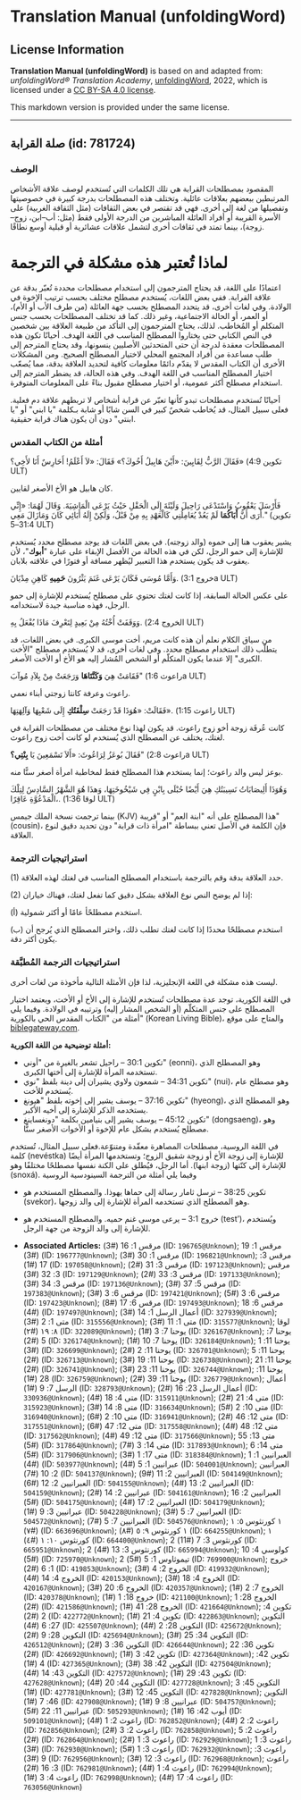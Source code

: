 # Translation Manual (unfoldingWord)

## License Information

**Translation Manual (unfoldingWord)** is based on and adapted from: _unfoldingWord® Translation Academy_, [unfoldingWord](https://unfoldingword.org/utw), 2022, which is licensed under a [CC BY-SA 4.0 license](https://creativecommons.org/licenses/by-sa/4.0/legalcode.en).

This markdown version is provided under the same license.



--------------------------------

## صلة القرابة (id: 781724)

### الوصف

المقصود بمصطلحات القرابة هي تلك الكلمات التي تُستخدم لوصف علاقة الأشخاص المرتبطين ببعضهم بعلاقات عائلية. وتختلف هذه المصطلحات بدرجة كبيرة في خصوصيتها وتفصيلها من لغة إلى أخرى. فهي قد تقتصر في بعض الثقافات (مثل الثقافة الغربية) على الأسرة القريبة أو أفراد العائلة المباشرين من الدرجة الأولى فقط (مثل: أب–ابن، زوج–زوجة)، بينما تمتد في ثقافات أخرى لتشمل علاقات عشائرية أو قبلية أوسع نطاقًا.

لماذا تُعتبر هذه مشكلة في الترجمة
=================================

اعتمادًا على اللغة، قد يحتاج المترجمون إلى استخدام مصطلحات محددة تُعبّر بدقة عن علاقة القرابة. ففي بعض اللغات، يُستخدم مصطلح مختلف بحسب ترتيب الإخوة في الولادة. وفي لغات أخرى، قد يتحدد المصطلح بحسب جهة العائلة (من طرف الأب أو الأم)، أو العمر، أو الحالة الاجتماعية، وغير ذلك. كما قد تختلف المصطلحات بحسب جنس المتكلم أو المُخاطب. لذلك، يحتاج المترجمون إلى التأكد من طبيعة العلاقة بين شخصين في النص الكتابي حتى يختاروا المصطلح المناسب في اللغة الهدف. أحيانًا تكون هذه المصطلحات معقدة لدرجة أن حتى المتحدثين الأصليين ينسونها، وقد يحتاج المترجم إلى طلب مساعدة من أفراد المجتمع المحلي لاختيار المصطلح الصحيح. ومن المشكلات الأخرى أن الكتاب المقدس لا يقدّم دائمًا معلومات كافية لتحديد العلاقة بدقة، مما يُصعّب اختيار المصطلح المناسب في اللغة الهدف. وفي هذه الحالة، قد يضطر المترجم إلى استخدام مصطلح أكثر عمومية، أو اختيار مصطلح مقبول بناءً على المعلومات المتوفرة.

أحيانًا تُستخدم مصطلحات تبدو كأنها تعبّر عن قرابة أشخاص لا تربطهم علاقة دم فعلية. فعلى سبيل المثال، قد يُخاطب شخصٌ كبير في السن شابًا أو شابة بـكلمة "يا ابني" أو "يا ابنتي" دون أن يكون هناك قرابة حقيقية.

### أمثلة من الكتاب المقدس

فَقَالَ الرَّبُّ لِقَايِينَ: «أَيْنَ هَابِيلُ أَخُوكَ؟» فَقَالَ: «لاَ أَعْلَمُ! أَحَارِسٌ أَنَا لأَخِي؟» (تكوين 4:9 ULT)

كان هابيل هو الأخ الأصغر لقايين.

فَأَرْسَلَ يَعْقُوبُ وَاسْتَدْعَى رَاحِيلَ وَلَيْئَةَ إِلَى الْحَقْلِ حَيْثُ يَرْعَى الْمَاشِيَةَ. وَقَالَ لَهُمَا: «إِنِّي أَرَى أَنَّ **أَبَاكُمَا** لَمْ يَعُدْ يُعَامِلُنِي كَالْعَهْدِ بِهِ مِنْ قَبْلُ، وَلَكِنْ إِلَهُ أَبَائِي كَانَ وَمَازَالَ مَعِي." (تكوين 31:4–5 ULT)

يشير يعقوب هنا إلى حموه (والد زوجته). في بعض اللغات قد يوجد مصطلح محدد يُستخدم للإشارة إلى حمو الرجل، لكن في هذه الحالة من الأفضل الإبقاء على عبارة "**أبوك**"، لأن يعقوب قد يكون يستخدم هذا التعبير ليُظهر مسافة أو فتورًا في علاقته بلابان.

وَأَمَّا مُوسَى فَكَانَ يَرْعَى غَنَمَ يَثْرُونَ **حَمِيهِ** كَاهِنِ مِدْيَانَ. (خروج 3:1a ULT)

على عكس الحالة السابقة، إذا كانت لغتك تحتوي على مصطلح يُستخدم للإشارة إلى حمو الرجل، فهذه مناسبة جيدة لاستخدامه.

وَوَقَفَتْ أُخْتُهُ مِنْ بَعِيدٍ لِتَعْرِفَ مَاذَا يُفْعَلُ بِهِ. (الخروج 2:4 ULT)

من سياق الكلام نعلم أن هذه كانت مريم، أخت موسى الكبرى. في بعض اللغات، قد يتطلّب ذلك استخدام مصطلح محدد. وفي لغات أخرى، قد لا يُستخدم مصطلح "الأخت الكبرى" إلا عندما يكون المتكلّم أو الشخص المُشار إليه هو الأخ أو الأخت الأصغر.

فَقَامَتْ هِيَ **وَكَنَّتَاهَا** وَرَجَعَتْ مِنْ بِلاَدِ مُوآبَ" (راعوث 1:6a ULT)

راعوث وعرفة كانتا زوجتي أبناء نعمي.

فَقَالَتْ: «هُوَذَا قَدْ رَجَعَتْ **سِلْفَتُكِ** إِلَى شَعْبِهَا وَآلِهَتِهَا». (راعوث 1:15 ULT)

كانت عُرفَة زوجة أخو زوج راعوث. قد يكون لهذا نوع مختلف من مصطلحات القرابة في لغتك، يختلف عن المصطلح الذي يُستخدم لو كانت أخت زوج راعوث.

فَقَالَ بُوعَزُ لِرَاعُوثَ: «أَلاَ تَسْمَعِينَ يَا **بِنْتِي؟**" (راعوث 2:8a ULT)

بوعز ليس والد راعوث؛ إنما يستخدم هذا المصطلح فقط لمخاطبة امرأة أصغر سنًّا منه.

وَهُوَذَا أَلِيصَابَاتُ نَسِيبَتُكِ هِيَ أَيْضًا حُبْلَى بِابْنٍ فِي شَيْخُوخَتِهَا، وَهذَا هُوَ الشَّهْرُ السَّادِسُ لِتِلْكَ الْمَدْعُوَّةِ عَاقِرًا،. (لوقا 1:36 ULT)

بينما ترجمت نسخة الملك جيمس (KJV) هذا المصطلح على أنه "ابنة العم" أو "قريبة" (cousin)، فإن الكلمة في الأصل تعني ببساطة "امرأة ذات قرابة" دون تحديد دقيق لنوع العلاقة.

### استراتيجيات الترجمة

(1\) حدد العلاقة بدقة وقم بالترجمة باستخدام المصطلح المناسب في لغتك لهذه العلاقة.

(2\) إذا لم يوضح النص نوع العلاقة بشكل دقيق كما تفعل لغتك، فهناك خياران:

(أ) استخدم مصطلحًأ عامًا أو أكثر شمولية.

(ب) استخدم مصطلحًا محددًا إذا كانت لغتك تطلب ذلك، واختر المصطلح الذي يُرجح أن يكون أكثر دقة.

### استراتيجيات الترجمة المُطبَّقة

ليست هذه مشكلة في اللغة الإنجليزية، لذا فإن الأمثلة التالية مأخوذة من لغات أخرى.

في اللغة الكورية، توجد عدة مصطلحات تُستخدم للإشارة إلى الأخ أو الأخت، ويعتمد اختيار المصطلح على جنس المتكلّم (أو الشخص المشار إليه) وترتيبه في الولادة. وفيما يلي أمثلة من "الكتاب المقدس الحي بالكورية" (Korean Living Bible)، والمتاح على موقع [biblegateway.com](http://biblegateway.com).

**أمثلة توضيحية من اللغة الكورية:**

* تكوين 30:1 – راحيل تشعر بالغيرة من "أوني" (eonni)، وهو المصطلح الذي تستخدمه المرأة للإشارة إلى أختها الكبرى.
* تكوين 34:31 – شمعون ولاوي يشيران إلى دينة بلفظ "نوي" (nui)، وهو مصطلح عام يُستخدم للأخت.
* تكوين 37:16 – يوسف يشير إلى إخوته بلفظ "هيونغ" (hyeong)، وهو المصطلح الذي يستخدمه الذكر للإشارة إلى أخيه الأكبر.
* تكوين 45:12 – يوسف يشير إلى بنيامين بكلمة "دونغساينغ" (dongsaeng)، وهو مصطلح يُستخدم بشكل عام للإخوة أو الأخوات الأصغر سنًّا.

في اللغة الروسية، مصطلحات المصاهرة معقّدة ومتنوّعة.فعلى سبيل المثال، تُستخدم كلمة (nevéstka) للإشارة إلى زوجة الأخ أو زوجة شقيق الزوج؛ وتستخدمها المرأة أيضًا للإشارة إلى كنّتها (زوجة ابنها). أما الرجل، فيُطلق على الكنة نفسها مصطلحًا مختلفًا وهو (snoxá). وفيما يلي أمثلة من الترجمة السينودسية الروسية

* تكوين 38:25 – ترسل ثامار رسالة إلى حماها يهوذا. والمصطلح المستخدم هو (svekor)، وهو المصطلح الذي تستخدمه المرأة للإشارة إلى والد زوجها.
* خروج 3:1 – يرعى موسى غنم حميه. والمصطلح المستخدم هو (test’)، ويُستخدم للإشارة إلى والد الزوجة من جهة الرجل.

* **Associated Articles:** مرقس 1: 16 (#3) (ID: `196765@Unknown`); مرقس 1: 19 (#3) (ID: `196777@Unknown`); مرقس 1: 30 (#3) (ID: `196821@Unknown`); مرقس 3: 17 (#1) (ID: `197058@Unknown`); مرقس 3: 31 (#2) (ID: `197123@Unknown`); مرقس 3: 32 (#3) (ID: `197129@Unknown`); مرقس 3: 33 (#2) (ID: `197133@Unknown`); مرقس 3: 34 (#3) (ID: `197136@Unknown`); مرقس 5: 37 (#3) (ID: `197383@Unknown`); مرقس 6: 3 (#3) (ID: `197421@Unknown`); مرقس 6: 3 (#5) (ID: `197423@Unknown`); مرقس 6: 17 (#8) (ID: `197493@Unknown`); مرقس 6: 18 (#4) (ID: `197497@Unknown`); أعمال الرسل 1: 14 (#3) (ID: `327939@Unknown`); متى 1: 2 (#3) (ID: `315556@Unknown`); متى 1: 11 (#3) (ID: `315577@Unknown`); لوقا ٨: ١٩ (#٢) (ID: `322089@Unknown`); يوحنا 7: 3 (#1) (ID: `326167@Unknown`); يوحنا 7: 5 (#2) (ID: `326174@Unknown`); يوحنا 7: 10 (#1) (ID: `326184@Unknown`); يوحنا 11: 1 (#3) (ID: `326699@Unknown`); يوحنا 11: 2 (#2) (ID: `326701@Unknown`); يوحنا 11: 5 (#2) (ID: `326713@Unknown`); يوحنا 11: 19 (#3) (ID: `326738@Unknown`); يوحنا 11: 21 (#2) (ID: `326741@Unknown`); يوحنا 11: 23 (#3) (ID: `326744@Unknown`); يوحنا 11: 28 (#1) (ID: `326759@Unknown`); يوحنا 11: 39 (#2) (ID: `326779@Unknown`); أعمال الرسل 7: 9 (#1) (ID: `328793@Unknown`); أعمال الرسل 23: 16 (#2) (ID: `330936@Unknown`); متى 4: 18 (#4) (ID: `315911@Unknown`); متى 4: 21 (#2) (ID: `315923@Unknown`); متى 8: 14 (#3) (ID: `316634@Unknown`); متى 10: 2 (#5) (ID: `316940@Unknown`); متى 10: 2 (#6) (ID: `316941@Unknown`); متى 12: 46 (#2) (ID: `317551@Unknown`); متى 12: 47 (#6) (ID: `317558@Unknown`); متى 12: 48 (#4) (ID: `317562@Unknown`); متى 12: 49 (#4) (ID: `317566@Unknown`); متى 13: 55 (#5) (ID: `317864@Unknown`); متى 14: 3 (#7) (ID: `317893@Unknown`); متى 14: 6 (#5) (ID: `317906@Unknown`); متى 17: 1 (#3) (ID: `318384@Unknown`); العبرانيين 1: 1 (#4) (ID: `503977@Unknown`); عبرانيين 1: 5 (#4) (ID: `504001@Unknown`); العبرانيين 2: 10 (#7) (ID: `504137@Unknown`); العبرانيين 2: 11 (#9) (ID: `504149@Unknown`); العبرانيين 2: 12 (#6) (ID: `504155@Unknown`); العبرانيين 2: 13 (#4) (ID: `504159@Unknown`); عبرانيين 2: 14 (#2) (ID: `504161@Unknown`); العبرانيين 2: 16 (#5) (ID: `504175@Unknown`); العبرانيين 2: 17 (#4) (ID: `504179@Unknown`); عبرانيين 3: 9 (#1) (ID: `504228@Unknown`); العبرانيين 7: 5 (#3) (ID: `504572@Unknown`); العبرانيين 7: 5 (#7) (ID: `504576@Unknown`); ١ كورنثوس ٥: ١ (#٧) (ID: `663696@Unknown`); ١ كورنثوس ٩: ٥ (#٨) (ID: `664255@Unknown`); ١ كورنثوس ١٠: ١ (#٤) (ID: `664400@Unknown`); 2 كورنثوس 3: 7 (#11) (ID: `665951@Unknown`); 2 كورنثوس 3: 13 (#4) (ID: `665994@Unknown`); كولوسي 4: 10 (#5) (ID: `725970@Unknown`); 2 تيموثاوس 1: 5 (#5) (ID: `769900@Unknown`); خروج 1: 6 (#2) (ID: `419853@Unknown`); الخروج 2: 4 (#3) (ID: `419932@Unknown`); الخروج 4: 14 (#4) (ID: `420153@Unknown`); الخروج 4: 18 (#3) (ID: `420167@Unknown`); الخروج 6: 20 (#3) (ID: `420357@Unknown`); الخروج 7: 2 (#1) (ID: `420378@Unknown`); خروج 18: 1 (#1) (ID: `421100@Unknown`); الخروج 28: 1 (#2) (ID: `421586@Unknown`); الخروج 28: 41 (#1) (ID: `421664@Unknown`); تكوين 4: 2 (#2) (ID: `422772@Unknown`); تكوين 4: 21 (#1) (ID: `422863@Unknown`); التكوين 27: 6 (#4) (ID: `425507@Unknown`); التكوين 28: 2 (#4) (ID: `425672@Unknown`); التكوين 28: 9 (#2) (ID: `425694@Unknown`); التكوين 34: 25 (#3) (ID: `426512@Unknown`); التكوين 36: 3 (#2) (ID: `426644@Unknown`); تكوين 36: 22 (#2) (ID: `426692@Unknown`); تكوين 42: 3 (#1) (ID: `427364@Unknown`); تكوين 42: 4 (#1) (ID: `427365@Unknown`); التكوين 42: 38 (#3) (ID: `427504@Unknown`); التكوين 43: 14 (#4) (ID: `427572@Unknown`); تكوين 43: 29 (#1) (ID: `427628@Unknown`); التكوين 44: 20 (#4) (ID: `427728@Unknown`); التكوين 45: 3 (#1) (ID: `427781@Unknown`); التكوين 45: 12 (#3) (ID: `427828@Unknown`); التكوين 46: 7 (#1) (ID: `427908@Unknown`); عبرانيين 8: 9 (#1) (ID: `504757@Unknown`); عبرانيين 11: 22 (#5) (ID: `505293@Unknown`); أيوب 42: 16 (#1) (ID: `509101@Unknown`); راعوث 2: 1 (#4) (ID: `762852@Unknown`); راعوث 2: 2 (#4) (ID: `762856@Unknown`); راعوث 2: 3 (#2) (ID: `762858@Unknown`); راعوث 2: 5 (#2) (ID: `762864@Unknown`); راعوث 3: 1 (#2) (ID: `762929@Unknown`); راعوث 3: 1 (#3) (ID: `762930@Unknown`); راعوث 3: 1 (#5) (ID: `762932@Unknown`); راعوث 3: 9 (#3) (ID: `762956@Unknown`); راعوث 3: 12 (#3) (ID: `762968@Unknown`); راعوث 3: 16 (#2) (ID: `762981@Unknown`); راعوث 4: 1 (#4) (ID: `762994@Unknown`); راعوث 4: 3 (#1) (ID: `762998@Unknown`); راعوث 4: 17 (#4) (ID: `763056@Unknown`)

